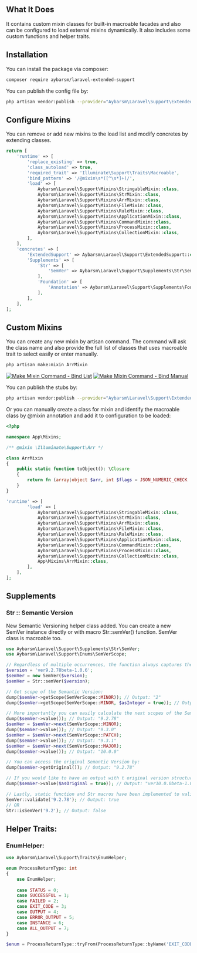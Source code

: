 ## What It Does
It contains custom mixin classes for built-in macroable facades and also can be configured to load external mixins dynamically. It also includes some custom functions and helper traits.

## Installation

You can install the package via composer:

```bash
composer require aybarsm/laravel-extended-support
```

You can publish the config file by:

```bash
php artisan vendor:publish --provider="Aybarsm\Laravel\Support\ExtendedSupportServiceProvider" --tag=config
```

## Configure Mixins

You can remove or add new mixins to the load list and modify concretes by extending classes.

```php
return [
    'runtime' => [
        'replace_existing' => true,
        'class_autoload' => true,
        'required_trait' => 'Illuminate\Support\Traits\Macroable',
        'bind_pattern' => '/@mixin\s*([^\s*]+)/',
        'load' => [
            Aybarsm\Laravel\Support\Mixins\StringableMixin::class,
            Aybarsm\Laravel\Support\Mixins\StrMixin::class,
            Aybarsm\Laravel\Support\Mixins\ArrMixin::class,
            Aybarsm\Laravel\Support\Mixins\FileMixin::class,
            Aybarsm\Laravel\Support\Mixins\RuleMixin::class,
            Aybarsm\Laravel\Support\Mixins\ApplicationMixin::class,
            Aybarsm\Laravel\Support\Mixins\CommandMixin::class,
            Aybarsm\Laravel\Support\Mixins\ProcessMixin::class,
            Aybarsm\Laravel\Support\Mixins\CollectionMixin::class,
        ],
    ],
    'concretes' => [
        'ExtendedSupport' => Aybarsm\Laravel\Support\ExtendedSupport::class,
        'Supplements' => [
            'Str' => [
                'SemVer' => Aybarsm\Laravel\Support\Supplements\Str\SemVer::class,
            ],
            'Foundation' => [
                'Annotation' => Aybarsm\Laravel\Support\Supplements\Foundation\Annotation::class,
            ],
        ],
    ],
];
```

## Custom Mixins

You can create any new mixin by artisan command. The command will ask the class name and also provide the full list of classes that uses macroable trait to select easily or enter manually.

```bash
php artisan make:mixin ArrMixin
```

[![Make Mixin Command - Bind List](https://i.postimg.cc/g2h1kfQX/mixin-Bind-List.png)](https://postimg.cc/Hrp66Ppd)
[![Make Mixin Command - Bind Manual](https://i.postimg.cc/6pC1NC4C/mixin-Bind-Manual.png)](https://postimg.cc/cv4cRgmJ)

You can publish the stubs by:

```bash
php artisan vendor:publish --provider="Aybarsm\Laravel\Support\ExtendedSupportServiceProvider" --tag=stubs
```

Or you can manually create a class for mixin and identify the macroable class by @mixin annotation and add it to configuration to be loaded:

```php
<?php

namespace App\Mixins;

/** @mixin \Illuminate\Support\Arr */

class ArrMixin
{
    public static function toObject(): \Closure
    {
        return fn (array|object $arr, int $flags = JSON_NUMERIC_CHECK | JSON_FORCE_OBJECT): object => json_decode(json_encode($arr, $flags));
    }
}
```

```php
'runtime' => [
        'load' => [
            Aybarsm\Laravel\Support\Mixins\StringableMixin::class,
            Aybarsm\Laravel\Support\Mixins\StrMixin::class,
            Aybarsm\Laravel\Support\Mixins\ArrMixin::class,
            Aybarsm\Laravel\Support\Mixins\FileMixin::class,
            Aybarsm\Laravel\Support\Mixins\RuleMixin::class,
            Aybarsm\Laravel\Support\Mixins\ApplicationMixin::class,
            Aybarsm\Laravel\Support\Mixins\CommandMixin::class,
            Aybarsm\Laravel\Support\Mixins\ProcessMixin::class,
            Aybarsm\Laravel\Support\Mixins\CollectionMixin::class,
            App\Mixins\ArrMixin::class,
        ],
    ],
];
```

## Supplements

### Str :: Semantic Version

New Semantic Versioning helper class added. You can create a new SemVer instance directly or with macro Str::semVer() function. SemVer class is macroable too.

```php
use Aybarsm\Laravel\Support\Supplements\Str\SemVer;
use Aybarsm\Laravel\Support\Enums\SemVerScope;

// Regardless of multiple occurrences, the function always captures the first occurrence of \d+\.\d+\.\d+
$version = 'ver9.2.78beta-1.0.6';
$semVer = new SemVer($version);
$semVer = Str::semVer($version);

// Get scope of the Semantic Version:
dump($semVer->getScope(SemVerScope::MINOR)); // Output: "2"
dump($semVer->getScope(SemVerScope::MINOR, $asInteger = true)); // Output: 2

// More importantly you can easily calculate the next scopes of the Semantic Version.
dump($semVer->value()); // Output: "9.2.78"
$semVer = $semVer->next(SemVerScope::MINOR);
dump($semVer->value()); // Output: "9.3.0"
$semVer = $semVer->next(SemVerScope::PATCH);
dump($semVer->value()); // Output: "9.3.1"
$semVer = $semVer->next(SemVerScope::MAJOR);
dump($semVer->value()); // Output: "10.0.0"

// You can access the original Semantic Version by:
dump($semVer->getOriginal()); // Output: "9.2.78"

// If you would like to have an output with t original version structure
dump($semVer->value($asOriginal = true)); // Output: "ver10.0.0beta-1.0.6"

// Lastly, static function and Str macros have been implemented to validate Semantic Version string.
SemVer::validate('9.2.78'); // Output: true
// OR
Str::isSemVer('9.2'); // Output: false
```
## Helper Traits:

### EnumHelper:
```php
use Aybarsm\Laravel\Support\Traits\EnumHelper;

enum ProcessReturnType: int
{
    use EnumHelper;
    
    case STATUS = 0;
    case SUCCESSFUL = 1;
    case FAILED = 2;
    case EXIT_CODE = 3;
    case OUTPUT = 4;
    case ERROR_OUTPUT = 5;
    case INSTANCE = 6;
    case ALL_OUTPUT = 7;
}

$enum = ProcessReturnType::tryFrom(ProcessReturnType::byName('EXIT_CODE')); //returns designated enum as static
```
